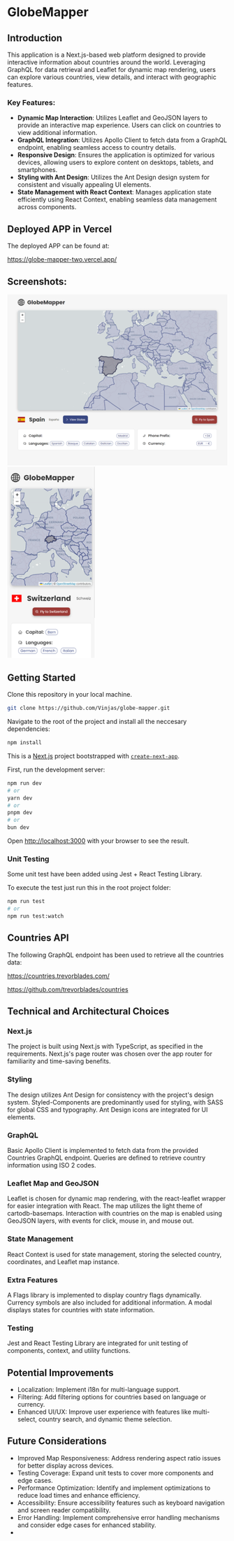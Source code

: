 # GlobeMapper

## Introduction
This application is a Next.js-based web platform designed to provide interactive information about countries around the world. Leveraging GraphQL for data retrieval and Leaflet for dynamic map rendering, users can explore various countries, view details, and interact with geographic features.

### Key Features:
* **Dynamic Map Interaction**: Utilizes Leaflet and GeoJSON layers to provide an interactive map experience. Users can click on countries to view additional information.
* **GraphQL Integration**: Utilizes Apollo Client to fetch data from a GraphQL endpoint, enabling seamless access to country details.
* **Responsive Design**: Ensures the application is optimized for various devices, allowing users to explore content on desktops, tablets, and smartphones.
* **Styling with Ant Design**: Utilizes the Ant Design design system for consistent and visually appealing UI elements.
* **State Management with React Context**: Manages application state efficiently using React Context, enabling seamless data management across components.

## Deployed APP in Vercel
The deployed APP can be found at:

https://globe-mapper-two.vercel.app/

## Screenshots:
<img src="./screenshots/screenshot_1.png" alt="screenshot_1" width="563"/>
<img src="./screenshots/screenshot_2.png" alt="screenshot_2" width="200"/>

## Getting Started

Clone this repository in your local machine.
```bash
git clone https://github.com/Vinjas/globe-mapper.git
```

Navigate to the root of the project and install all the neccesary dependencies:
```bash
npm install
```

This is a [Next.js](https://nextjs.org/) project bootstrapped with [`create-next-app`](https://github.com/vercel/next.js/tree/canary/packages/create-next-app).

First, run the development server:

```bash
npm run dev
# or
yarn dev
# or
pnpm dev
# or
bun dev
```

Open [http://localhost:3000](http://localhost:3000) with your browser to see the result.

### Unit Testing
Some unit test have been added using Jest + React Testing Library.

To execute the test just run this in the root project folder:

```bash
npm run test
# or
npm run test:watch
```

## Countries API

The following GraphQL endpoint has been used to retrieve all the countries data:

https://countries.trevorblades.com/

https://github.com/trevorblades/countries

## Technical and Architectural Choices
### Next.js
The project is built using Next.js with TypeScript, as specified in the requirements. Next.js's page router was chosen over the app router for familiarity and time-saving benefits.

### Styling
The design utilizes Ant Design for consistency with the project's design system. Styled-Components are predominantly used for styling, with SASS for global CSS and typography. Ant Design icons are integrated for UI elements.

### GraphQL
Basic Apollo Client is implemented to fetch data from the provided Countries GraphQL endpoint. Queries are defined to retrieve country information using ISO 2 codes.

### Leaflet Map and GeoJSON
Leaflet is chosen for dynamic map rendering, with the react-leaflet wrapper for easier integration with React. The map utilizes the light theme of cartodb-basemaps. Interaction with countries on the map is enabled using GeoJSON layers, with events for click, mouse in, and mouse out.

### State Management
React Context is used for state management, storing the selected country, coordinates, and Leaflet map instance.

### Extra Features
A Flags library is implemented to display country flags dynamically. Currency symbols are also included for additional information. A modal displays states for countries with state information.

### Testing
Jest and React Testing Library are integrated for unit testing of components, context, and utility functions.

## Potential Improvements
* Localization: Implement i18n for multi-language support.
* Filtering: Add filtering options for countries based on language or currency.
* Enhanced UI/UX: Improve user experience with features like multi-select, country search, and dynamic theme selection.

## Future Considerations
* Improved Map Responsiveness: Address rendering aspect ratio issues for better display across devices.
* Testing Coverage: Expand unit tests to cover more components and edge cases.
* Performance Optimization: Identify and implement optimizations to reduce load times and enhance efficiency.
* Accessibility: Ensure accessibility features such as keyboard navigation and screen reader compatibility.
* Error Handling: Implement comprehensive error handling mechanisms and consider edge cases for enhanced stability.
* 
